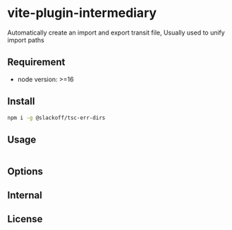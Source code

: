 # vite-plugin-intermediary
Automatically create an import and export transit file, Usually used to unify import paths 

## Requirement

- node version: >=16

## Install

``` zsh
npm i -g @slackoff/tsc-err-dirs
```


## Usage

``` js

```

## Options



## Internal


## License
